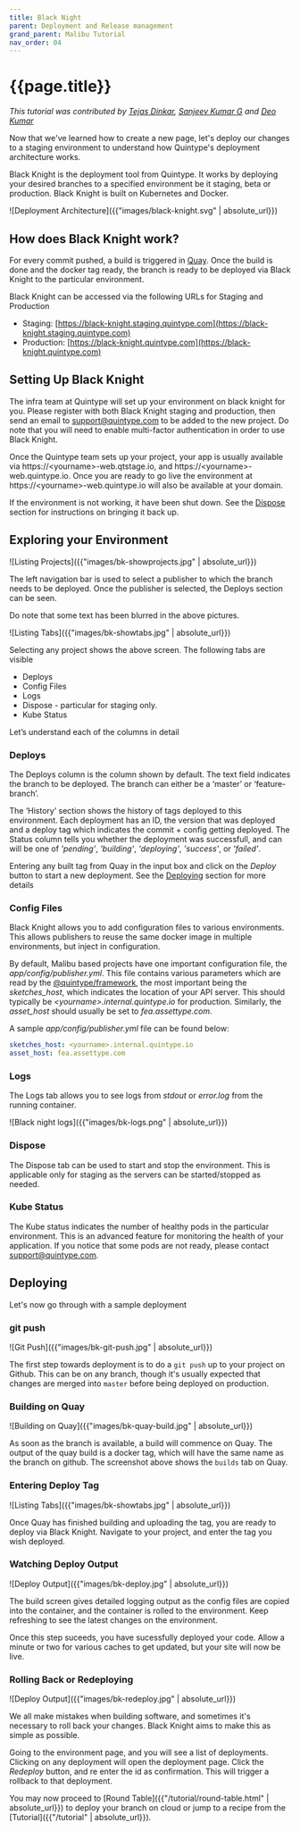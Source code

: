 ```yaml
---
title: Black Night
parent: Deployment and Release management
grand_parent: Malibu Tutorial
nav_order: 04
---
```

# {{page.title}}

*This tutorial was contributed by [Tejas Dinkar](https://twitter.com/tdinkar),  [Sanjeev Kumar G](https://twitter.com/sanju296) and [Deo Kumar](https://www.linkedin.com/in/deo-kumar)*

Now that we've learned how to create a new page, let's deploy our changes to a staging environment to understand how Quintype's deployment architecture works.

Black Knight is the deployment tool from Quintype. It works by deploying your desired branches to a specified environment be it staging, beta or production. Black Knight is built on Kubernetes and Docker.

![Deployment Architecture]({{"images/black-knight.svg" | absolute_url}})

## How does Black Knight work?

For every commit pushed, a build is triggered in [Quay](https://quay.io/organization/quintype). Once the build is done and the docker tag ready, the branch is ready to be deployed via Black Knight to the particular environment.

Black Knight can be accessed via the following URLs for Staging and Production
* Staging: [https://black-knight.staging.quintype.com](https://black-knight.staging.quintype.com)
* Production: [https://black-knight.quintype.com](https://black-knight.quintype.com)

## Setting Up Black Knight

The infra team at Quintype will set up your environment on black knight for you. Please register with both Black Knight staging and production, then send an email to [support@quintype.com](mailto:support@quintype.com) to be added to the new project. Do note that you will need to enable multi-factor authentication in order to use Black Knight.

Once the Quintype team sets up your project, your app is usually available via https://&lt;yourname&gt;-web.qtstage.io, and https://&lt;yourname&gt;-web.quintype.io. Once you are ready to go live the environment at https://&lt;yourname&gt;-web.quintype.io will also be available at your domain.

If the environment is not working, it have been shut down. See the [Dispose](#dispose) section for instructions on bringing it back up.

## Exploring your Environment

![Listing Projects]({{"images/bk-showprojects.jpg" | absolute_url}})

The left navigation bar is used to select a publisher to which the branch needs to be deployed. Once the publisher is selected, the Deploys section can be seen.

Do note that some text has been blurred in the above pictures.

![Listing Tabs]({{"images/bk-showtabs.jpg" | absolute_url}})

Selecting any project shows the above screen. The following tabs are visible
* Deploys
* Config Files
* Logs
* Dispose - particular for staging only.
* Kube Status

Let’s understand each of the columns in detail

### Deploys

The Deploys column is the column shown by default. The text field indicates the branch to be deployed. The branch can either be a ‘master’ or ‘feature-branch’.

The ‘History’ section shows the history of tags deployed to this environment. Each deployment has an ID, the version that was deployed and a deploy tag which indicates the commit + config getting deployed. The Status column tells you whether the deployment was successfull, and can will be one of *'pending'*, *'building'*, *'deploying'*, *'success'*,  or *'failed'*.

Entering any built tag from Quay in the input box and click on the *Deploy* button to start a new deployment. See the [Deploying](#deploying) section for more details

### Config Files

Black Knight allows you to add configuration files to various environments. This allows publishers to reuse the same docker image in multiple environments, but inject in configuration.

By default, Malibu based projects have one important configuration file, the *app/config/publisher.yml*. This file contains various parameters which are read by the [@quintype/framework](https://developers.quintype.com/quintype-node-framework), the most important being the *sketches_host*, which indicates the location of your API server. This should typically be *&lt;yourname&gt;.internal.quintype.io* for production. Similarly, the *asset_host* should usually be set to *fea.assettype.com*.

A sample *app/config/publisher.yml* file can be found below:
```yaml
sketches_host: <yourname>.internal.quintype.io
asset_host: fea.assettype.com
```

### Logs
The Logs tab allows you to see logs from *stdout* or *error.log* from the running container.

![Black night logs]({{"images/bk-logs.png" | absolute_url}})

### Dispose
The Dispose tab can be used to start and stop the environment. This is applicable only for staging as the servers can be started/stopped as needed.

### Kube Status

The Kube status indicates the number of healthy pods in the particular environment. This is an advanced feature for monitoring the health of your application. If you notice that some pods are not ready, please contact [support@quintype.com](mailto:support@quintype.com).

## Deploying

Let's now go through with a sample deployment

### git push

![Git Push]({{"images/bk-git-push.jpg" | absolute_url}})

The first step towards deployment is to do a `git push` up to your project on Github. This can be on any branch, though it's usually expected that changes are merged into `master` before being deployed on production.

### Building on Quay

![Building on Quay]({{"images/bk-quay-build.jpg" | absolute_url}})

As soon as the branch is available, a build will commence on Quay. The output of the quay build is a docker tag, which will have the same name as the branch on github. The screenshot above shows the `builds` tab on Quay.

### Entering Deploy Tag

![Listing Tabs]({{"images/bk-showtabs.jpg" | absolute_url}})

Once Quay has finished building and uploading the tag, you are ready to deploy via Black Knight. Navigate to your project, and enter the tag you wish deployed.

### Watching Deploy Output

![Deploy Output]({{"images/bk-deploy.jpg" | absolute_url}})

The build screen gives detailed logging output as the config files are copied into the container, and the container is rolled to the environment. Keep refreshing to see the latest changes on the environment.

Once this step suceeds, you have sucessfully deployed your code. Allow a minute or two for various caches to get updated, but your site will now be live.

### Rolling Back or Redeploying

![Deploy Output]({{"images/bk-redeploy.jpg" | absolute_url}})

We all make mistakes when building software, and sometimes it's necessary to roll back your changes. Black Knight aims to make this as simple as possible.

Going to the environment page, and you will see a list of deployments. Clicking on any deployment will open the deployment page. Click the *Redeploy* button, and re enter the id as confirmation. This will trigger a rollback to that deployment.

You may now proceed to [Round Table]({{"/tutorial/round-table.html" | absolute_url}}) to deploy your branch on cloud or jump to a recipe from the [Tutorial]({{"/tutorial" | absolute_url}}).